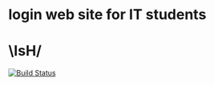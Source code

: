 # login web site for IT students

# \IsH/
[![Build Status](https://travis-ci.org/w3c/html.svg?branch=master)](https://travis-ci.org/w3c/html)